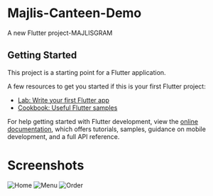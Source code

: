  
# Majlis-Canteen-Demo


A new Flutter project-MAJLISGRAM



## Getting Started

This project is a starting point for a Flutter application.


A few resources to get you started if this is your first Flutter project:

- [Lab: Write your first Flutter app](https://docs.flutter.dev/get-started/codelab)
- [Cookbook: Useful Flutter samples](https://docs.flutter.dev/cookbook)

For help getting started with Flutter development, view the
[online documentation](https://docs.flutter.dev/), which offers tutorials,
samples, guidance on mobile development, and a full API reference.


# Screenshots


![Home](https://github.com/jezzyll/Canteen-Demo/assets/119606762/febf4bba-6e08-4acc-8d1b-1494a4d52371)
![Menu](https://github.com/jezzyll/Canteen-Demo/assets/119606762/2ca0aa6d-6739-41cc-9895-bfe6258a6900)
![Order](https://github.com/jezzyll/Canteen-Demo/assets/119606762/f05cf08a-9ffc-4b72-96d5-89d76e4cb123)
